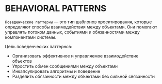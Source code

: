 # BEHAVIORAL PATTERNS

`Поведенческие паттерны` — это тип шаблонов проектирования, которые определяют способы взаимодействия между объектами. Они помогают управлять потоком данных, событиями и обязанностями между компонентами системы.

Цель поведенческих паттернов:

- Организовать эффективное и управляемое взаимодействие объектов
- Упростить обмен сообщениями между объектами
- Инкапсулировать алгоритмы и поведение
- Разделить обязанности между объектами без сильной связанности
